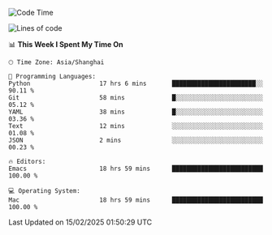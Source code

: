 <!--START_SECTION:waka-->
![Code Time](http://img.shields.io/badge/Code%20Time-2%2C533%20hrs%204%20mins-blue)

![Lines of code](https://img.shields.io/badge/From%20Hello%20World%20I%27ve%20Written-335.2%20thousand%20lines%20of%20code-blue)

📊 **This Week I Spent My Time On** 

```text
🕑︎ Time Zone: Asia/Shanghai

💬 Programming Languages: 
Python                   17 hrs 6 mins       ███████████████████████░░   90.11 % 
Git                      58 mins             █░░░░░░░░░░░░░░░░░░░░░░░░   05.12 % 
YAML                     38 mins             █░░░░░░░░░░░░░░░░░░░░░░░░   03.36 % 
Text                     12 mins             ░░░░░░░░░░░░░░░░░░░░░░░░░   01.08 % 
JSON                     2 mins              ░░░░░░░░░░░░░░░░░░░░░░░░░   00.23 % 

🔥 Editors: 
Emacs                    18 hrs 59 mins      █████████████████████████   100.00 % 

💻 Operating System: 
Mac                      18 hrs 59 mins      █████████████████████████   100.00 % 
```


 Last Updated on 15/02/2025 01:50:29 UTC
<!--END_SECTION:waka-->
